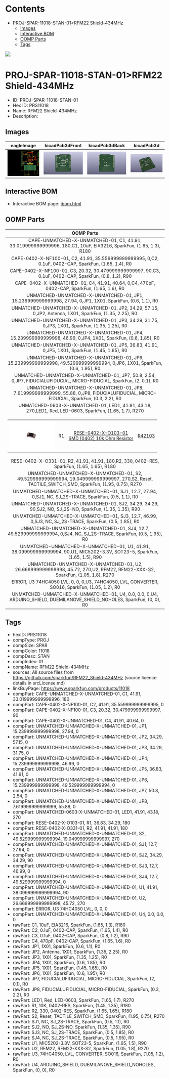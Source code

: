 



Contents
========

* [PROJ-SPAR-11018-STAN-01>RFM22 Shield-434MHz](#proj-spar-11018-stan-01rfm22-shield-434mhz)
	* [Images](#images)
	* [Interactive BOM](#interactive-bom)
	* [OOMP Parts](#oomp-parts)
	* [Tags](#tags)
  
![][im]
# PROJ-SPAR-11018-STAN-01>RFM22 Shield-434MHz

- ID: PROJ-SPAR-11018-STAN-01
- Hex ID: PRS11018
- Name: RFM22 Shield-434MHz
- Description: 

## Images
  
  

|eagleImage|kicadPcb3dFront|kicadPcb3dBack|kicadPcb3d|
| :---: | :---: | :---: | :---: |
|[![eagleImage](eagleImage_140.png)](eagleImage_600.png)|[![kicadPcb3dFront](kicadPcb3dFront_140.png)](kicadPcb3dFront_600.png)|[![kicadPcb3dBack](kicadPcb3dBack_140.png)](kicadPcb3dBack_600.png)|[![kicadPcb3d](kicadPcb3d_140.png)](kicadPcb3d_600.png)|

## Interactive BOM

- Interactive BOM page: [ibom.html](kicad/bom/ibom.html)

## OOMP Parts
  

|OOMP Parts|
| :---: |
|CAPE-UNMATCHED-X-UNMATCHED-01, C1, 41.91, 33.019999999999996, 180,C1, 10uF, EIA3216, SparkFun, (1.65, 1.3), R180|
|CAPE-0402-X-NF100-01, C2, 41.91, 35.559999999999995, 0,C2, 0.1uF, 0402-CAP, SparkFun, (1.65, 1.4), R0|
|CAPE-0402-X-NF100-01, C3, 20.32, 30.479999999999997, 90,C3, 0.1uF, 0402-CAP, SparkFun, (0.8, 1.2), R90|
|CAPE-0402-X-UNMATCHED-01, C4, 41.91, 40.64, 0,C4, 470pF, 0402-CAP, SparkFun, (1.65, 1.6), R0|
|UNMATCHED-UNMATCHED-X-UNMATCHED-01, JP1, 15.239999999999998, 27.94, 0,JP1, 1X01, SparkFun, (0.6, 1.1), R0|
|UNMATCHED-UNMATCHED-X-UNMATCHED-01, JP2, 34.29, 57.15, 0,JP2, Antenna, 1X01, SparkFun, (1.35, 2.25), R0|
|UNMATCHED-UNMATCHED-X-UNMATCHED-01, JP3, 34.29, 31.75, 0,JP3, 1X01, SparkFun, (1.35, 1.25), R0|
|UNMATCHED-UNMATCHED-X-UNMATCHED-01, JP4, 15.239999999999998, 46.99, 0,JP4, 1X01, SparkFun, (0.6, 1.85), R0|
|UNMATCHED-UNMATCHED-X-UNMATCHED-01, JP5, 36.83, 41.91, 0,JP5, 1X01, SparkFun, (1.45, 1.65), R0|
|UNMATCHED-UNMATCHED-X-UNMATCHED-01, JP6, 15.239999999999998, 49.529999999999994, 0,JP6, 1X01, SparkFun, (0.6, 1.95), R0|
|UNMATCHED-UNMATCHED-X-UNMATCHED-01, JP7, 50.8, 2.54, 0,JP7, FIDUCIALUFIDUCIAL, MICRO-FIDUCIAL, SparkFun, (2, 0.1), R0|
|UNMATCHED-UNMATCHED-X-UNMATCHED-01, JP8, 7.619999999999999, 55.88, 0,JP8, FIDUCIALUFIDUCIAL, MICRO-FIDUCIAL, SparkFun, (0.3, 2.2), R0|
|UNMATCHED-0603-X-UNMATCHED-01, LED1, 41.91, 43.18, 270,LED1, Red, LED-0603, SparkFun, (1.65, 1.7), R270|
|<table><tr><td>![RESE-0402-X-O103-01](https://raw.githubusercontent.com/oomlout/oomlout_OOMP_parts/main/RESE-0402-X-O103-01/image_140.jpg)</td><td> R1</td><td>[RESE-0402-X-O103-01<br>SMD (0402) 10k Ohm Resistor](https://github.com/oomlout/oomlout_OOMP_parts/tree/main/RESE-0402-X-O103-01/)</td><td>[R42103](https://github.com/oomlout/oomlout_OOMP_parts/tree/main/RESE-0402-X-O103-01/)</td></tr></table>|
|RESE-0402-X-O331-01, R2, 41.91, 41.91, 180,R2, 330, 0402-RES, SparkFun, (1.65, 1.65), R180|
|UNMATCHED-UNMATCHED-X-UNMATCHED-01, S2, 49.529999999999994, 19.049999999999997, 270,S2, Reset, TACTILE_SWITCH_SMD, SparkFun, (1.95, 0.75), R270|
|UNMATCHED-UNMATCHED-X-UNMATCHED-01, SJ1, 12.7, 27.94, 0,SJ1, NC, SJ_2S-TRACE, SparkFun, (0.5, 1.1), R0|
|UNMATCHED-UNMATCHED-X-UNMATCHED-01, SJ2, 34.29, 34.29, 90,SJ2, NO, SJ_2S-NO, SparkFun, (1.35, 1.35), R90|
|UNMATCHED-UNMATCHED-X-UNMATCHED-01, SJ3, 12.7, 46.99, 0,SJ3, NC, SJ_2S-TRACE, SparkFun, (0.5, 1.85), R0|
|UNMATCHED-UNMATCHED-X-UNMATCHED-01, SJ4, 12.7, 49.529999999999994, 0,SJ4, NC, SJ_2S-TRACE, SparkFun, (0.5, 1.95), R0|
|UNMATCHED-UNMATCHED-X-UNMATCHED-01, U1, 41.91, 38.099999999999994, 90,U1, MIC5202-3.3V, SOT23-5, SparkFun, (1.65, 1.5), R90|
|UNMATCHED-UNMATCHED-X-UNMATCHED-01, U2, 26.669999999999998, 45.72, 270,U2, RFM22, RFM22-XXX-S2, SparkFun, (1.05, 1.8), R270|
|ERROR, U3 74HC4050 LVL, 0, 0, 0,U3, 74HC4050, LVL, CONVERTER, SO016, SparkFun, (1.05, 1.2), R0|
|UNMATCHED-UNMATCHED-X-UNMATCHED-01, U4, 0.0, 0.0, 0,U4, ARDUINO_SHIELD, DUEMILANOVE_SHIELD_NOHOLES, SparkFun, (0, 0), R0|

## Tags

- hexID: PRS11018
- oompType: PROJ
- oompSize: SPAR
- oompColor: 11018
- oompDesc: STAN
- oompIndex: 01
- oompName: RFM22 Shield-434MHz
- sources: All source files from https://github.com/sparkfun/RFM22_Shield-434MHz (source licence details in srcLicense.md)
- linkBuyPage: https://www.sparkfun.com/products/11018
- oompPart: CAPE-UNMATCHED-X-UNMATCHED-01, C1, 41.91, 33.019999999999996, 180
- oompPart: CAPE-0402-X-NF100-01, C2, 41.91, 35.559999999999995, 0
- oompPart: CAPE-0402-X-NF100-01, C3, 20.32, 30.479999999999997, 90
- oompPart: CAPE-0402-X-UNMATCHED-01, C4, 41.91, 40.64, 0
- oompPart: UNMATCHED-UNMATCHED-X-UNMATCHED-01, JP1, 15.239999999999998, 27.94, 0
- oompPart: UNMATCHED-UNMATCHED-X-UNMATCHED-01, JP2, 34.29, 57.15, 0
- oompPart: UNMATCHED-UNMATCHED-X-UNMATCHED-01, JP3, 34.29, 31.75, 0
- oompPart: UNMATCHED-UNMATCHED-X-UNMATCHED-01, JP4, 15.239999999999998, 46.99, 0
- oompPart: UNMATCHED-UNMATCHED-X-UNMATCHED-01, JP5, 36.83, 41.91, 0
- oompPart: UNMATCHED-UNMATCHED-X-UNMATCHED-01, JP6, 15.239999999999998, 49.529999999999994, 0
- oompPart: UNMATCHED-UNMATCHED-X-UNMATCHED-01, JP7, 50.8, 2.54, 0
- oompPart: UNMATCHED-UNMATCHED-X-UNMATCHED-01, JP8, 7.619999999999999, 55.88, 0
- oompPart: UNMATCHED-0603-X-UNMATCHED-01, LED1, 41.91, 43.18, 270
- oompPart: RESE-0402-X-O103-01, R1, 36.83, 34.29, 180
- oompPart: RESE-0402-X-O331-01, R2, 41.91, 41.91, 180
- oompPart: UNMATCHED-UNMATCHED-X-UNMATCHED-01, S2, 49.529999999999994, 19.049999999999997, 270
- oompPart: UNMATCHED-UNMATCHED-X-UNMATCHED-01, SJ1, 12.7, 27.94, 0
- oompPart: UNMATCHED-UNMATCHED-X-UNMATCHED-01, SJ2, 34.29, 34.29, 90
- oompPart: UNMATCHED-UNMATCHED-X-UNMATCHED-01, SJ3, 12.7, 46.99, 0
- oompPart: UNMATCHED-UNMATCHED-X-UNMATCHED-01, SJ4, 12.7, 49.529999999999994, 0
- oompPart: UNMATCHED-UNMATCHED-X-UNMATCHED-01, U1, 41.91, 38.099999999999994, 90
- oompPart: UNMATCHED-UNMATCHED-X-UNMATCHED-01, U2, 26.669999999999998, 45.72, 270
- oompPart: ERROR, U3 74HC4050 LVL, 0, 0, 0
- oompPart: UNMATCHED-UNMATCHED-X-UNMATCHED-01, U4, 0.0, 0.0, 0
- rawPart: C1, 10uF, EIA3216, SparkFun, (1.65, 1.3), R180
- rawPart: C2, 0.1uF, 0402-CAP, SparkFun, (1.65, 1.4), R0
- rawPart: C3, 0.1uF, 0402-CAP, SparkFun, (0.8, 1.2), R90
- rawPart: C4, 470pF, 0402-CAP, SparkFun, (1.65, 1.6), R0
- rawPart: JP1, 1X01, SparkFun, (0.6, 1.1), R0
- rawPart: JP2, Antenna, 1X01, SparkFun, (1.35, 2.25), R0
- rawPart: JP3, 1X01, SparkFun, (1.35, 1.25), R0
- rawPart: JP4, 1X01, SparkFun, (0.6, 1.85), R0
- rawPart: JP5, 1X01, SparkFun, (1.45, 1.65), R0
- rawPart: JP6, 1X01, SparkFun, (0.6, 1.95), R0
- rawPart: JP7, FIDUCIALUFIDUCIAL, MICRO-FIDUCIAL, SparkFun, (2, 0.1), R0
- rawPart: JP8, FIDUCIALUFIDUCIAL, MICRO-FIDUCIAL, SparkFun, (0.3, 2.2), R0
- rawPart: LED1, Red, LED-0603, SparkFun, (1.65, 1.7), R270
- rawPart: R1, 10K, 0402-RES, SparkFun, (1.45, 1.35), R180
- rawPart: R2, 330, 0402-RES, SparkFun, (1.65, 1.65), R180
- rawPart: S2, Reset, TACTILE_SWITCH_SMD, SparkFun, (1.95, 0.75), R270
- rawPart: SJ1, NC, SJ_2S-TRACE, SparkFun, (0.5, 1.1), R0
- rawPart: SJ2, NO, SJ_2S-NO, SparkFun, (1.35, 1.35), R90
- rawPart: SJ3, NC, SJ_2S-TRACE, SparkFun, (0.5, 1.85), R0
- rawPart: SJ4, NC, SJ_2S-TRACE, SparkFun, (0.5, 1.95), R0
- rawPart: U1, MIC5202-3.3V, SOT23-5, SparkFun, (1.65, 1.5), R90
- rawPart: U2, RFM22, RFM22-XXX-S2, SparkFun, (1.05, 1.8), R270
- rawPart: U3, 74HC4050, LVL, CONVERTER, SO016, SparkFun, (1.05, 1.2), R0
- rawPart: U4, ARDUINO_SHIELD, DUEMILANOVE_SHIELD_NOHOLES, SparkFun, (0, 0), R0



[im]: kicadPcb3d_450.png
